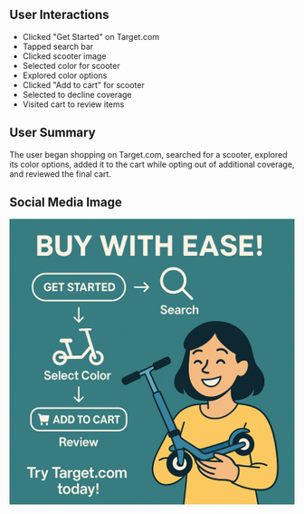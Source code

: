 ## User Interactions
- Clicked "Get Started" on Target.com  
- Tapped search bar  
- Clicked scooter image  
- Selected color for scooter  
- Explored color options  
- Clicked "Add to cart" for scooter  
- Selected to decline coverage  
- Visited cart to review items

## User Summary
The user began shopping on Target.com, searched for a scooter, explored its color options, added it to the cart while opting out of additional coverage, and reviewed the final cart.

## Social Media Image
![Flow Image](social_media_image.png)